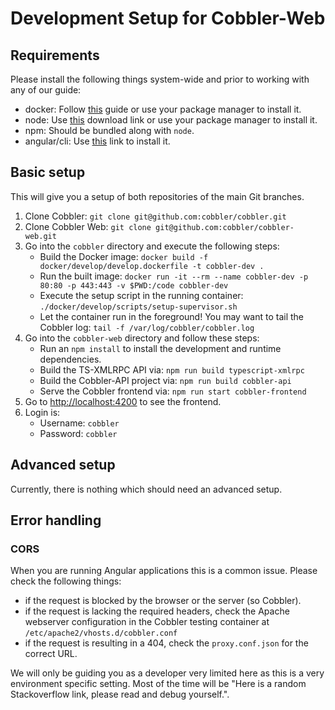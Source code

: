 # Development Setup for Cobbler-Web

## Requirements

Please install the following things system-wide and prior to working with any of our guide:

- docker: Follow [this](https://docs.docker.com/get-docker/) guide or use your package manager to install it.
- node: Use [this](https://nodejs.org/en/download/) download link or use your package manager to install it.
- npm: Should be bundled along with `node`.
- angular/cli: Use [this](https://angular.io/guide/setup-local#install-the-angular-cli) link to install it.

## Basic setup

This will give you a setup of both repositories of the main Git branches.

1. Clone Cobbler: `git clone git@github.com:cobbler/cobbler.git`
2. Clone Cobbler Web: `git clone git@github.com:cobbler/cobbler-web.git`
3. Go into the `cobbler` directory and execute the following steps:
   - Build the Docker image: `docker build -f docker/develop/develop.dockerfile -t cobbler-dev .`
   - Run the built image: `docker run -it --rm --name cobbler-dev -p 80:80 -p 443:443 -v $PWD:/code cobbler-dev`
   - Execute the setup script in the running container: `./docker/develop/scripts/setup-supervisor.sh`
   - Let the container run in the foreground! You may want to tail the Cobbler log:
      `tail -f /var/log/cobbler/cobbler.log`
4. Go into the `cobbler-web` directory and follow these steps:
   - Run an `npm install` to install the development and runtime dependencies.
   - Build the TS-XMLRPC API via: `npm run build typescript-xmlrpc`
   - Build the Cobbler-API project via: `npm run build cobbler-api`
   - Serve the Cobbler frontend via: `npm run start cobbler-frontend`
5. Go to <http://localhost:4200> to see the frontend.
6. Login is:
   - Username: `cobbler`
   - Password: `cobbler`

## Advanced setup

Currently, there is nothing which should need an advanced setup.

## Error handling

### CORS

When you are running Angular applications this is a common issue. Please check the following things:

- if the request is blocked by the browser or the server (so Cobbler).
- if the request is lacking the required headers, check the Apache webserver configuration in the Cobbler testing
  container at `/etc/apache2/vhosts.d/cobbler.conf`
- if the request is resulting in a 404, check the `proxy.conf.json` for the correct URL.

We will only be guiding you as a developer very limited here as this is a very environment specific setting. Most of the
time will be "Here is a random Stackoverflow link, please read and debug yourself.".
